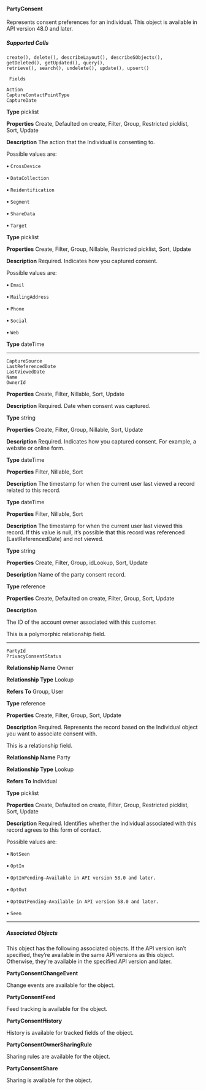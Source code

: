 #### PartyConsent

Represents consent preferences for an individual. This object is available in API version 48.0 and later.

##### Supported Calls
```
create(), delete(), describeLayout(), describeSObjects(), getDeleted(), getUpdated(), query(),
retrieve(), search(), undelete(), update(), upsert()

 Fields

```
```
Action
CaptureContactPointType
CaptureDate

```

**Type**
picklist

**Properties**
Create, Defaulted on create, Filter, Group, Restricted picklist, Sort, Update

**Description**
The action that the Individual is consenting to.

Possible values are:

**•** `CrossDevice`

**•** `DataCollection`

**•** `Reidentification`

**•** `Segment`

**•** `ShareData`

**•** `Target`

**Type**
picklist

**Properties**
Create, Filter, Group, Nillable, Restricted picklist, Sort, Update

**Description**
Required. Indicates how you captured consent.

Possible values are:

**•** `Email`

**•** `MailingAddress`

**•** `Phone`

**•** `Social`

**•** `Web`

**Type**
dateTime


-----

```
CaptureSource
LastReferencedDate
LastViewedDate
Name
OwnerId

```

**Properties**
Create, Filter, Nillable, Sort, Update

**Description**
Required. Date when consent was captured.

**Type**
string

**Properties**
Create, Filter, Group, Nillable, Sort, Update

**Description**
Required. Indicates how you captured consent. For example, a website or online form.

**Type**
dateTime

**Properties**
Filter, Nillable, Sort

**Description**
The timestamp for when the current user last viewed a record related to this record.

**Type**
dateTime

**Properties**
Filter, Nillable, Sort

**Description**
The timestamp for when the current user last viewed this record. If this value is null, it’s
possible that this record was referenced (LastReferencedDate) and not viewed.

**Type**
string

**Properties**
Create, Filter, Group, idLookup, Sort, Update

**Description**
Name of the party consent record.

**Type**
reference

**Properties**
Create, Defaulted on create, Filter, Group, Sort, Update

**Description**

The ID of the account owner associated with this customer.

This is a polymorphic relationship field.


-----

```
PartyId
PrivacyConsentStatus

```

**Relationship Name**
Owner

**Relationship Type**
Lookup

**Refers To**
Group, User

**Type**
reference

**Properties**
Create, Filter, Group, Sort, Update

**Description**
Required. Represents the record based on the Individual object you want to associate consent
with.

This is a relationship field.

**Relationship Name**
Party

**Relationship Type**
Lookup

**Refers To**
Individual

**Type**
picklist

**Properties**
Create, Defaulted on create, Filter, Group, Restricted picklist, Sort, Update

**Description**
Required. Identifies whether the individual associated with this record agrees to this form of
contact.

Possible values are:

**•** `NotSeen`

**•** `OptIn`

**•** `OptInPending—Available in API version 58.0 and later.`

**•** `OptOut`

**•** `OptOutPending—Available in API version 58.0 and later.`

**•** `Seen`


-----

##### Associated Objects

This object has the following associated objects. If the API version isn’t specified, they’re available in the same API versions as this object.
Otherwise, they’re available in the specified API version and later.

**PartyConsentChangeEvent**

Change events are available for the object.

**PartyConsentFeed**

Feed tracking is available for the object.

**PartyConsentHistory**

History is available for tracked fields of the object.

**PartyConsentOwnerSharingRule**

Sharing rules are available for the object.

**PartyConsentShare**

Sharing is available for the object.
